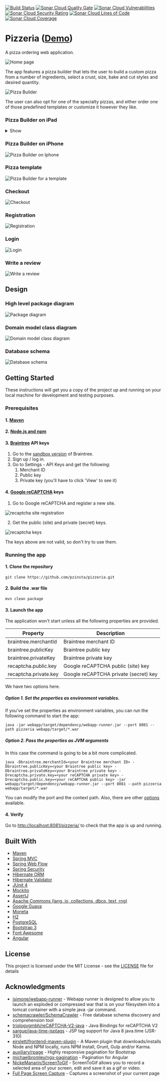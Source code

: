 [![Build Status](https://travis-ci.org/pzinsta/pizzeria.svg?branch=master)](https://travis-ci.org/pzinsta/pizzeria)
[![Sonar Cloud Quality Gate](https://sonarcloud.io/api/project_badges/measure?project=pzinsta%3Apizzeria&metric=alert_status)](https://sonarcloud.io/dashboard?id=pzinsta%3Apizzeria)
[![Sonar Cloud Vulnerabilities](https://sonarcloud.io/api/project_badges/measure?project=pzinsta%3Apizzeria&metric=vulnerabilities)](https://sonarcloud.io/dashboard?id=pzinsta%3Apizzeria)
[![Sonar Cloud Security Rating](https://sonarcloud.io/api/project_badges/measure?project=pzinsta%3Apizzeria&metric=security_rating)](https://sonarcloud.io/dashboard?id=pzinsta%3Apizzeria)
[![Sonar Cloud Lines of Code](https://sonarcloud.io/api/project_badges/measure?project=pzinsta%3Apizzeria&metric=ncloc)](https://sonarcloud.io/dashboard?id=pzinsta%3Apizzeria)
[![Sonar Cloud Coverage](https://sonarcloud.io/api/project_badges/measure?project=pzinsta%3Apizzeria&metric=coverage)](https://sonarcloud.io/dashboard?id=pzinsta%3Apizzeria)

# Pizzeria ([Demo](#))

A pizza ordering web application. 

![Home page](documentation/home.png?raw=true)

The app features a pizza builder that lets the user to build a custom pizza from a number of 
ingredients, select a crust, size, bake and cut styles and desired quantity.

![Pizza Builder](documentation/builder.png?raw=true)

The user can also opt for one of the specialty pizzas, and either order one of those predefined templates or customize it however they like.

### Pizza Builder on iPad

<details>
   <summary>Show</summary>
   <img src="documentation/gifs/builder_ipad.gif?raw=true" width="500">
</details>

### Pizza Builder on iPhone

![Pizza Builder on Iphone](documentation/gifs/builder_mobile.gif?raw=true)

### Pizza template

![Pizza Builder for a template](documentation/gifs/builder_template_mobile.gif?raw=true)

### Checkout

![Checkout](documentation/gifs/checkout_as_guest_mobile.gif?raw=true)

### Registration

![Registration](documentation/gifs/registration_mobile.gif?raw=true)

### Login

![Login](documentation/gifs/login_mobile.gif?raw=true)

### Write a review

![Write a review](documentation/gifs/write_review_mobile.gif?raw=true)

## Design

### High level package diagram

![Package diagram](documentation/package_diagram.svg?raw=true)

### Domain model class diagram

![Domain model class diagram](documentation/domain_model_class_diagram.svg?raw=true)

### Database schema

![Database schema](documentation/database_schema.svg?raw=true)

## Getting Started

These instructions will get you a copy of the project up and running on your local machine for development and testing purposes.

### Prerequisites

#### 1. [Maven](https://maven.apache.org/download.cgi)
#### 2. [Node.js and npm](https://nodejs.org/en/)
#### 3. [Braintree](https://sandbox.braintreegateway.com/) API keys
1. Go to the [sandbox version](https://sandbox.braintreegateway.com/) of Braintree. 
2. Sign up / log in.
3. Go to Settings - API Keys and get the following:
   1. Merchant ID
   2. Public key
   3. Private key (you'll have to click 'View' to see it)
#### 4. [Google reCAPTCHA](https://www.google.com/recaptcha/admin) keys

1. Go to Google reCAPTCHA and register a new site. 

![recaptcha site registration](documentation/recaptcha_register_site.PNG?raw=true)

2. Get the public (site) and private (secret) keys.

![recaptcha keys](documentation/recaptcha_keys.PNG?raw=true)

The keys above are not valid, so don't try to use them.

### Running the app

#### 1. Clone the repository

```
git clone https://github.com/pzinsta/pizzeria.git
```

#### 2. Build the .war file

```
mvn clean package
```

#### 3. Launch the app

The application won't start unless all the following properties are provided.

| Property              | Description |
| --------------------- |-------------|
| braintree.merchantId  | Braintree merchant ID |
| braintree.publicKey   | Braintree public key |
| braintree.privateKey  | Braintree private key |
| recaptcha.public.key  | Google reCAPTCHA public (site) key |
| recaptcha.private.key | Google reCAPTCHA private (secret) key |

We have two options here. 

##### Option 1. Set the properties as environment variables.

If you've set the properties as environment variables, you can run the following command to start the app:

```
java -jar webapp/target/dependency/webapp-runner.jar --port 8081 --path pizzeria webapp/target/*.war
```

##### Option 2. Pass the properties as JVM arguments

In this case the command is going to be a bit more complicated.

```
java -Dbraintree.merchantId=<your Braintree merchant ID> -Dbraintree.publicKey=<your Braintree public key> -Dbraintree.privateKey=<your Braintree private key> -Drecaptcha.private.key=<your reCAPTCHA private key> -Drecaptcha.public.key=<your reCAPTCHA public key> -jar webapp/target/dependency/webapp-runner.jar --port 8081 --path pizzeria webapp/target/*.war
```

You can modify the port and the context path. Also, there are other [options](https://github.com/jsimone/webapp-runner#options) available.

#### 4. Verify

Go to [http://localhost:8081/pizzeria/](http://localhost:8081/pizzeria/) to check that the app is up and running.

## Built With

* [Maven](https://maven.apache.org/)
* [Spring MVC](https://docs.spring.io/spring/docs/current/spring-framework-reference/web.html)
* [Spring Web Flow](https://projects.spring.io/spring-webflow/)
* [Spring Security](https://projects.spring.io/spring-security/)
* [Hibernate ORM](http://hibernate.org/orm/)
* [Hibernate Validator](http://hibernate.org/validator/)
* [JUnit 4](https://junit.org/junit4/)
* [Mockito](http://site.mockito.org/)
* [AssertJ](http://joel-costigliola.github.io/assertj/)
* [Apache Commons (lang, io, collections, dbcp, text, rng)](https://commons.apache.org/)
* [Google Guava](https://github.com/google/guava)
* [Moneta](http://javamoney.github.io/ri.html)
* [H2](http://www.h2database.com/)
* [PostgreSQL](https://www.postgresql.org/)
* [Bootstrap 3](http://getbootstrap.com/docs/3.3/) 
* [Font Awesome](https://fontawesome.com/v4.7.0/) 
* [Angular](https://angular.io/) 

## License

This project is licensed under the MIT License - see the [LICENSE](LICENSE) file for details

## Acknowledgments

* [jsimone/webapp-runner](https://github.com/jsimone/webapp-runner) - Webapp runner is designed to allow you to launch an exploded or compressed war that is on your filesystem into a tomcat container with a simple java -jar command.
* [schemacrawler/SchemaCrawler](https://github.com/schemacrawler/SchemaCrawler) - Free database schema discovery and comprehension tool
* [triologygmbh/reCAPTCHA-V2-java](https://github.com/triologygmbh/reCAPTCHA-V2-java) - Java Bindings for reCAPTCHA V2
* [sargue/java-time-jsptags](https://github.com/sargue/java-time-jsptags) - JSP tag support for Java 8 java.time (JSR-310)
* [eirslett/frontend-maven-plugin](https://github.com/eirslett/frontend-maven-plugin) - A Maven plugin that downloads/installs Node and NPM locally, runs NPM install, Grunt, Gulp and/or Karma.
* [auxiliary/rpage](https://github.com/auxiliary/rpage) - Highly responsive pagination for Bootstrap
* [michaelbromley/ngx-pagination](https://github.com/michaelbromley/ngx-pagination) - Pagination for Angular
* [NickeManarin/ScreenToGif](https://github.com/NickeManarin/ScreenToGif) - ScreenToGif allows you to record a selected area of your screen, edit and save it as a gif or video.
* [Full Page Screen Capture](https://chrome.google.com/webstore/detail/full-page-screen-capture/fdpohaocaechififmbbbbbknoalclacl) - Captures a screenshot of your current page
